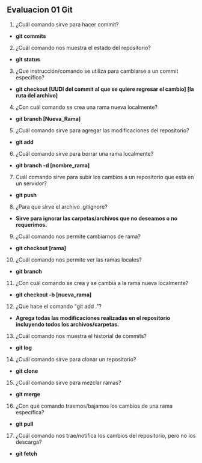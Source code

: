 ## Evaluacion 01 Git

1. ¿Cuál comando sirve para hacer commit?

+ **git commits**

2. ¿Cuál comando nos muestra el estado del repositorio?

+ **git status**

3. ¿Que instrucción/comando se utiliza para cambiarse a un commit específico?
+ **git checkout [UUDI del commit al que se quiere regresar el cambio] [la ruta del archivo]**

4. ¿Con cuál comando se crea una rama nueva localmente?

+ **git branch [Nueva_Rama]**

5. ¿Cuál comando sirve para agregar las modificaciones del repositorio?

+ **git add**

6. ¿Cuál comando sirve para borrar una rama localmente?

+ **git branch -d [nombre_rama]**

7. Cuál comando sirve para subir los cambios a un repositorio que está en un servidor?

+ **git push**

8. ¿Para que sirve el archivo .gitignore?
+ **Sirve para ignorar las carpetas/archivos que no deseamos o no requerimos.**

9. ¿Cuál comando nos permite cambiarnos de rama?

+ **git checkout [rama]**

10. ¿Cuál comando nos permite ver las ramas locales?

+ **git branch**

11. ¿Con cuál comando se crea y se cambia a la rama nueva localmente?

+ **git checkout -b [nueva_rama]**

12. ¿Que hace el comando "git add ."?

+ **Agrega todas las modificaciones realizadas en el repositorio incluyendo todos los archivos/carpetas.**

13. ¿Cuál comando nos muestra el historial de commits?

+ **git log**

14. ¿Cuál comando sirve para clonar un repositorio?

+ **git clone**

15. ¿Cuál comando sirve para mezclar ramas?

+ **git merge**

16. ¿Con qué comando traemos/bajamos los cambios de una rama específica?

+ **git pull**

17. ¿Cuál comando nos trae/notifica los cambios del repositorio, pero no los descarga?

+ **git fetch**
